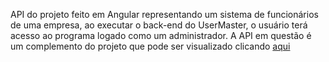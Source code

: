 API do projeto feito em Angular representando um sistema de funcionários de uma empresa, ao executar o back-end do UserMaster, o usuário terá acesso ao programa logado como um administrador. A API em questão é um complemento do projeto que pode ser visualizado clicando [aqui](https://github.com/lucasrcap/Angular14_employee_registration)

